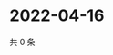 # 2022-04-16

共 0 条

<!-- BEGIN WEIBO -->
<!-- 最后更新时间 Sat Apr 16 2022 19:13:30 GMT+0800 (China Standard Time) -->

<!-- END WEIBO -->
